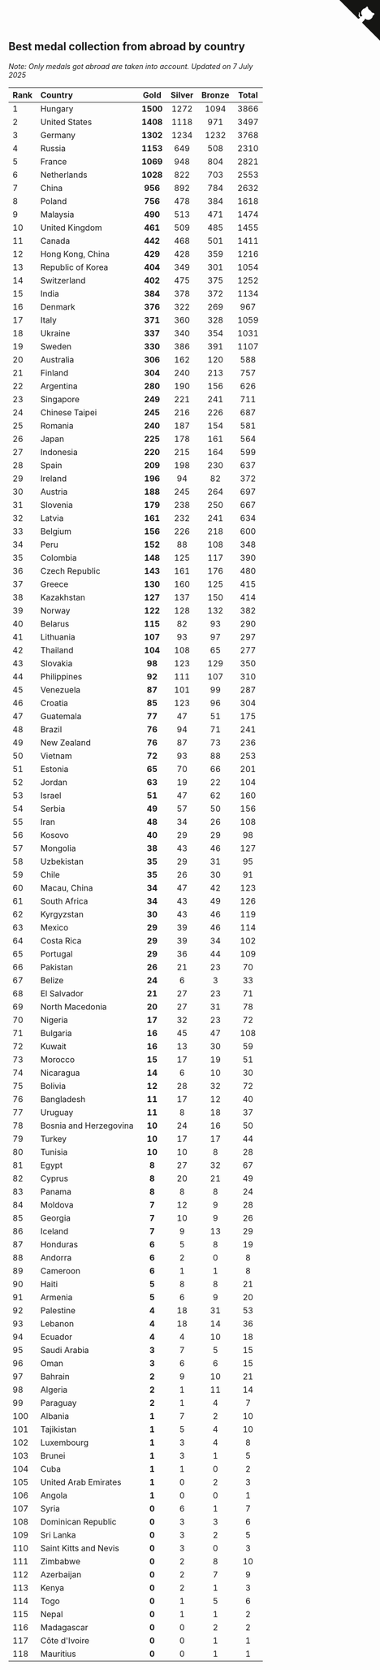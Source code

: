 ## Best medal collection from abroad by country

*Note: Only medals got abroad are taken into account.*
*Updated on  7 July 2025*

| Rank | Country | Gold | Silver | Bronze | Total |
| :--- | :--- | :--: | :--: | :--: | :--: |
| 1 | Hungary | **1500** | 1272 | 1094 | 3866 |
| 2 | United States | **1408** | 1118 | 971 | 3497 |
| 3 | Germany | **1302** | 1234 | 1232 | 3768 |
| 4 | Russia | **1153** | 649 | 508 | 2310 |
| 5 | France | **1069** | 948 | 804 | 2821 |
| 6 | Netherlands | **1028** | 822 | 703 | 2553 |
| 7 | China | **956** | 892 | 784 | 2632 |
| 8 | Poland | **756** | 478 | 384 | 1618 |
| 9 | Malaysia | **490** | 513 | 471 | 1474 |
| 10 | United Kingdom | **461** | 509 | 485 | 1455 |
| 11 | Canada | **442** | 468 | 501 | 1411 |
| 12 | Hong Kong, China | **429** | 428 | 359 | 1216 |
| 13 | Republic of Korea | **404** | 349 | 301 | 1054 |
| 14 | Switzerland | **402** | 475 | 375 | 1252 |
| 15 | India | **384** | 378 | 372 | 1134 |
| 16 | Denmark | **376** | 322 | 269 | 967 |
| 17 | Italy | **371** | 360 | 328 | 1059 |
| 18 | Ukraine | **337** | 340 | 354 | 1031 |
| 19 | Sweden | **330** | 386 | 391 | 1107 |
| 20 | Australia | **306** | 162 | 120 | 588 |
| 21 | Finland | **304** | 240 | 213 | 757 |
| 22 | Argentina | **280** | 190 | 156 | 626 |
| 23 | Singapore | **249** | 221 | 241 | 711 |
| 24 | Chinese Taipei | **245** | 216 | 226 | 687 |
| 25 | Romania | **240** | 187 | 154 | 581 |
| 26 | Japan | **225** | 178 | 161 | 564 |
| 27 | Indonesia | **220** | 215 | 164 | 599 |
| 28 | Spain | **209** | 198 | 230 | 637 |
| 29 | Ireland | **196** | 94 | 82 | 372 |
| 30 | Austria | **188** | 245 | 264 | 697 |
| 31 | Slovenia | **179** | 238 | 250 | 667 |
| 32 | Latvia | **161** | 232 | 241 | 634 |
| 33 | Belgium | **156** | 226 | 218 | 600 |
| 34 | Peru | **152** | 88 | 108 | 348 |
| 35 | Colombia | **148** | 125 | 117 | 390 |
| 36 | Czech Republic | **143** | 161 | 176 | 480 |
| 37 | Greece | **130** | 160 | 125 | 415 |
| 38 | Kazakhstan | **127** | 137 | 150 | 414 |
| 39 | Norway | **122** | 128 | 132 | 382 |
| 40 | Belarus | **115** | 82 | 93 | 290 |
| 41 | Lithuania | **107** | 93 | 97 | 297 |
| 42 | Thailand | **104** | 108 | 65 | 277 |
| 43 | Slovakia | **98** | 123 | 129 | 350 |
| 44 | Philippines | **92** | 111 | 107 | 310 |
| 45 | Venezuela | **87** | 101 | 99 | 287 |
| 46 | Croatia | **85** | 123 | 96 | 304 |
| 47 | Guatemala | **77** | 47 | 51 | 175 |
| 48 | Brazil | **76** | 94 | 71 | 241 |
| 49 | New Zealand | **76** | 87 | 73 | 236 |
| 50 | Vietnam | **72** | 93 | 88 | 253 |
| 51 | Estonia | **65** | 70 | 66 | 201 |
| 52 | Jordan | **63** | 19 | 22 | 104 |
| 53 | Israel | **51** | 47 | 62 | 160 |
| 54 | Serbia | **49** | 57 | 50 | 156 |
| 55 | Iran | **48** | 34 | 26 | 108 |
| 56 | Kosovo | **40** | 29 | 29 | 98 |
| 57 | Mongolia | **38** | 43 | 46 | 127 |
| 58 | Uzbekistan | **35** | 29 | 31 | 95 |
| 59 | Chile | **35** | 26 | 30 | 91 |
| 60 | Macau, China | **34** | 47 | 42 | 123 |
| 61 | South Africa | **34** | 43 | 49 | 126 |
| 62 | Kyrgyzstan | **30** | 43 | 46 | 119 |
| 63 | Mexico | **29** | 39 | 46 | 114 |
| 64 | Costa Rica | **29** | 39 | 34 | 102 |
| 65 | Portugal | **29** | 36 | 44 | 109 |
| 66 | Pakistan | **26** | 21 | 23 | 70 |
| 67 | Belize | **24** | 6 | 3 | 33 |
| 68 | El Salvador | **21** | 27 | 23 | 71 |
| 69 | North Macedonia | **20** | 27 | 31 | 78 |
| 70 | Nigeria | **17** | 32 | 23 | 72 |
| 71 | Bulgaria | **16** | 45 | 47 | 108 |
| 72 | Kuwait | **16** | 13 | 30 | 59 |
| 73 | Morocco | **15** | 17 | 19 | 51 |
| 74 | Nicaragua | **14** | 6 | 10 | 30 |
| 75 | Bolivia | **12** | 28 | 32 | 72 |
| 76 | Bangladesh | **11** | 17 | 12 | 40 |
| 77 | Uruguay | **11** | 8 | 18 | 37 |
| 78 | Bosnia and Herzegovina | **10** | 24 | 16 | 50 |
| 79 | Turkey | **10** | 17 | 17 | 44 |
| 80 | Tunisia | **10** | 10 | 8 | 28 |
| 81 | Egypt | **8** | 27 | 32 | 67 |
| 82 | Cyprus | **8** | 20 | 21 | 49 |
| 83 | Panama | **8** | 8 | 8 | 24 |
| 84 | Moldova | **7** | 12 | 9 | 28 |
| 85 | Georgia | **7** | 10 | 9 | 26 |
| 86 | Iceland | **7** | 9 | 13 | 29 |
| 87 | Honduras | **6** | 5 | 8 | 19 |
| 88 | Andorra | **6** | 2 | 0 | 8 |
| 89 | Cameroon | **6** | 1 | 1 | 8 |
| 90 | Haiti | **5** | 8 | 8 | 21 |
| 91 | Armenia | **5** | 6 | 9 | 20 |
| 92 | Palestine | **4** | 18 | 31 | 53 |
| 93 | Lebanon | **4** | 18 | 14 | 36 |
| 94 | Ecuador | **4** | 4 | 10 | 18 |
| 95 | Saudi Arabia | **3** | 7 | 5 | 15 |
| 96 | Oman | **3** | 6 | 6 | 15 |
| 97 | Bahrain | **2** | 9 | 10 | 21 |
| 98 | Algeria | **2** | 1 | 11 | 14 |
| 99 | Paraguay | **2** | 1 | 4 | 7 |
| 100 | Albania | **1** | 7 | 2 | 10 |
| 101 | Tajikistan | **1** | 5 | 4 | 10 |
| 102 | Luxembourg | **1** | 3 | 4 | 8 |
| 103 | Brunei | **1** | 3 | 1 | 5 |
| 104 | Cuba | **1** | 1 | 0 | 2 |
| 105 | United Arab Emirates | **1** | 0 | 2 | 3 |
| 106 | Angola | **1** | 0 | 0 | 1 |
| 107 | Syria | **0** | 6 | 1 | 7 |
| 108 | Dominican Republic | **0** | 3 | 3 | 6 |
| 109 | Sri Lanka | **0** | 3 | 2 | 5 |
| 110 | Saint Kitts and Nevis | **0** | 3 | 0 | 3 |
| 111 | Zimbabwe | **0** | 2 | 8 | 10 |
| 112 | Azerbaijan | **0** | 2 | 7 | 9 |
| 113 | Kenya | **0** | 2 | 1 | 3 |
| 114 | Togo | **0** | 1 | 5 | 6 |
| 115 | Nepal | **0** | 1 | 1 | 2 |
| 116 | Madagascar | **0** | 0 | 2 | 2 |
| 117 | Côte d'Ivoire | **0** | 0 | 1 | 1 |
| 118 | Mauritius | **0** | 0 | 1 | 1 |


<a href="https://github.com/JustinTimeCuber/wca_statistics" class="github-corner" aria-label="View source on Github"><svg width="80" height="80" viewBox="0 0 250 250" style="fill:#151513; color:#fff; position: absolute; top: 0; border: 0; right: 0;" aria-hidden="true"><path d="M0,0 L115,115 L130,115 L142,142 L250,250 L250,0 Z"></path><path d="M128.3,109.0 C113.8,99.7 119.0,89.6 119.0,89.6 C122.0,82.7 120.5,78.6 120.5,78.6 C119.2,72.0 123.4,76.3 123.4,76.3 C127.3,80.9 125.5,87.3 125.5,87.3 C122.9,97.6 130.6,101.9 134.4,103.2" fill="currentColor" style="transform-origin: 130px 106px;" class="octo-arm"></path><path d="M115.0,115.0 C114.9,115.1 118.7,116.5 119.8,115.4 L133.7,101.6 C136.9,99.2 139.9,98.4 142.2,98.6 C133.8,88.0 127.5,74.4 143.8,58.0 C148.5,53.4 154.0,51.2 159.7,51.0 C160.3,49.4 163.2,43.6 171.4,40.1 C171.4,40.1 176.1,42.5 178.8,56.2 C183.1,58.6 187.2,61.8 190.9,65.4 C194.5,69.0 197.7,73.2 200.1,77.6 C213.8,80.2 216.3,84.9 216.3,84.9 C212.7,93.1 206.9,96.0 205.4,96.6 C205.1,102.4 203.0,107.8 198.3,112.5 C181.9,128.9 168.3,122.5 157.7,114.1 C157.9,116.9 156.7,120.9 152.7,124.9 L141.0,136.5 C139.8,137.7 141.6,141.9 141.8,141.8 Z" fill="currentColor" class="octo-body"></path></svg></a><style>.github-corner:hover .octo-arm{animation:octocat-wave 560ms ease-in-out}@keyframes octocat-wave{0%,100%{transform:rotate(0)}20%,60%{transform:rotate(-25deg)}40%,80%{transform:rotate(10deg)}}@media (max-width:500px){.github-corner:hover .octo-arm{animation:none}.github-corner .octo-arm{animation:octocat-wave 560ms ease-in-out}}</style>

